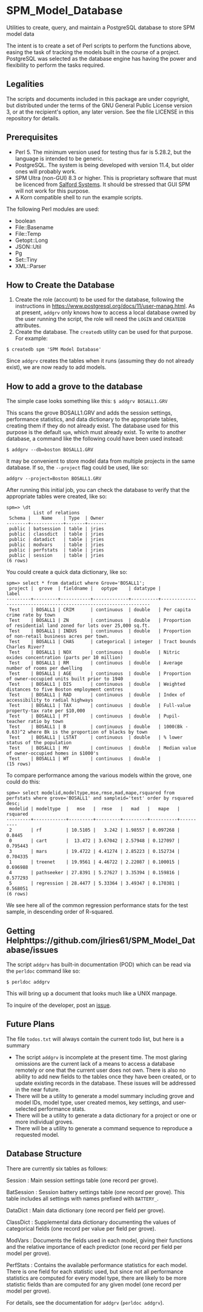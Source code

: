 # SPM_Model_Database
Utilities to create, query, and maintain a PostgreSQL database to store SPM model data 

The intent is to create a set of Perl scripts to perform the functions above, easing the task of tracking the models built in the course of a project.  PostgreSQL was selected as the database engine has having the power and flexibility to perform the tasks required.

## Legalities
The scripts and documents included in this package are under copyright, but distributed under the terms of the GNU General Public License version 3, or at the recipient's option, any later version.  See the file LICENSE in this repository for details.

## Prerequisites
* Perl 5.  The minimum version used for testing thus far is 5.28.2, but the language is intended to be generic.
* PostgreSQL.  The system is being developed with version 11.4, but older ones will probably work.
* SPM Ultra (non-GUI) 8.3 or higher.  This is proprietary software that must be licenced from [Salford Systems](https://www.salford-systems.com/products/spm).  It should be stressed that GUI SPM will not work for this purpose.
* A Korn compatible shell to run the example scripts.

The following Perl modules are used:
* boolean
* File::Basename
* File::Temp
* Getopt::Long
* JSON::Util
* Pg
* Set::Tiny
* XML::Parser

## How to Create the Database

1.  Create the role (account) to be used for the database, following the instructions in https://www.postgresql.org/docs/11/user-manag.html.  As at present, `addgrv` only knows how to access a local database owned by the user running the script, the role will need the `LOGIN` and `CREATEDB` attributes.
2.  Create the database.  The `createdb` utility can be used for that purpose.  For example:

`$ createdb spm 'SPM Model Database'`

Since `addgrv`  creates the tables when it runs (assuming they do not already exist), we are now ready to add models.

## How to add a grove to the database

The simple case looks something like this:
`$ addgrv BOSALL1.GRV`

This scans the grove BOSALL1.GRV and adds the session settings, performance statistics, and data dictionary to the appropriate
tables, creating them if they do not already exist.  The database used for this purpose is the default `spm`, which must already exist.  To write to another database, a command like the following could have been used instead:

`$ addgrv --db=boston BOSALL1.GRV`

It may be convenient to store model data from multiple projects in the same database.  If so, the `--project` flag could be used, like so:

`addgrv --project=Boston BOSALL1.GRV`

After running this initial job, you can check the database to verify that the appropriate tables were created, like so:

```
spm=> \dt
          List of relations
 Schema |    Name    | Type  | Owner 
--------+------------+-------+-------
 public | batsession | table | jries
 public | classdict  | table | jries
 public | datadict   | table | jries
 public | modvars    | table | jries
 public | perfstats  | table | jries
 public | session    | table | jries
(6 rows)
```

You could create a quick data dictionary, like so:

```
spm=> select * from datadict where Grove='BOSALL1';
 project |  grove  | fieldname |   optype    | datatype |                              label                               
---------+---------+-----------+-------------+----------+------------------------------------------------------------------
 Test    | BOSALL1 | CRIM      | continuous  | double   | Per capita crime rate by town
 Test    | BOSALL1 | ZN        | continuous  | double   | Proportion of residential land zoned for lots over 25,000 sq.ft.
 Test    | BOSALL1 | INDUS     | continuous  | double   | Proportion of non-retail business acres per town.
 Test    | BOSALL1 | CHAS      | categorical | integer  | Tract bounds Charles River?
 Test    | BOSALL1 | NOX       | continuous  | double   | Nitric oxides concentration (parts per 10 million)
 Test    | BOSALL1 | RM        | continuous  | double   | Average number of rooms per dwelling
 Test    | BOSALL1 | AGE       | continuous  | double   | Proportion of owner-occupied units built prior to 1940
 Test    | BOSALL1 | DIS       | continuous  | double   | Weighted distances to five Boston employment centres
 Test    | BOSALL1 | RAD       | continuous  | double   | Index of accessibility to radial highways
 Test    | BOSALL1 | TAX       | continuous  | double   | Full-value property-tax rate per $10,000
 Test    | BOSALL1 | PT        | continuous  | double   | Pupil-teacher ratio by town
 Test    | BOSALL1 | B         | continuous  | double   | 1000(Bk - 0.63)^2 where Bk is the proportion of blacks by town
 Test    | BOSALL1 | LSTAT     | continuous  | double   | % lower status of the population
 Test    | BOSALL1 | MV        | continuous  | double   | Median value of owner-occupied homes in $1000's
 Test    | BOSALL1 | WT        | continuous  | double   | 
(15 rows)
```

To compare performance among the various models within the grove, one could do this:

```
spm=> select modelid,modeltype,mse,rmse,mad,mape,rsquared from perfstats where grove='BOSALL1' and sampleid='test' order by rsquared desc;
 modelid | modeltype  |   mse   |  rmse   |   mad   |   mape   | rsquared 
---------+------------+---------+---------+---------+----------+----------
 2       | rf         | 10.5105 |   3.242 | 1.98557 | 0.097268 |   0.8445
 0       | cart       |  13.472 | 3.67042 | 2.57948 | 0.127097 | 0.795443
 3       | mars       | 19.4722 | 4.41274 | 2.85223 | 0.152734 | 0.704335
 1       | treenet    | 19.9561 | 4.46722 | 2.22087 | 0.100015 | 0.696988
 4       | pathseeker | 27.8391 | 5.27627 | 3.35394 | 0.159816 | 0.577293
 5       | regression | 28.4477 | 5.33364 | 3.49347 | 0.170381 | 0.568051
(6 rows)
```

We see here all of the common regression performance stats for the test sample, in descending order of R-squared.

## Getting Helphttps://github.com/jlries61/SPM_Model_Database/issues

The script `addgrv` has built-in documentation (POD) which can be read via the `perldoc` command like so:

```
$ perldoc addgrv
```
This will bring up a document that looks much like a UNIX manpage.

To inquire of the developer, post an [issue](https://github.com/jlries61/SPM_Model_Database/issues).

## Future Plans

The file `todos.txt`  will always contain the current todo list, but here is a summary

* The script `addgrv` is incomplete at the present time.  The most glaring omissions are the current lack of a means to access a database remotely or one that the current user does not own.  There is also no ability to add new fields to the tables once they have been created, or to update existing records in the database.  These issues will be addressed in the near future.
* There will be a utility to generate a model summary including grove and model IDs, model type, user created memos, key settings, and user-selected performance stats.
* There will be a utility to generate a data dictionary for a project or one or more individual groves.
* There will be a utility to generate a command sequence to reproduce a requested model.

## Database Structure

There are currently six tables as follows:

Session
: Main session settings table (one record per grove).

BatSession
: Session battery settings table (one record per grove).  This table includes all settings with names prefixed with `BATTERY_`.

DataDict
: Main data dictionary (one record per field per grove).

ClassDict
: Supplemental data dictionary documenting the values of categorical fields (one record per value per field per grove).

ModVars
: Documents the fields used in each model, giving their functions and the relative importance of each predictor
(one record per field per model per grove).

PerfStats
: Contains the available performance statistics for each model.  There is one field for each statistic used, but since
not all performance statistics are computed for every model type, there are likely to be more statistic fields than are computed for any given model (one record per model per grove).

For details, see the documentation for `addgrv` (`perldoc addgrv`).
